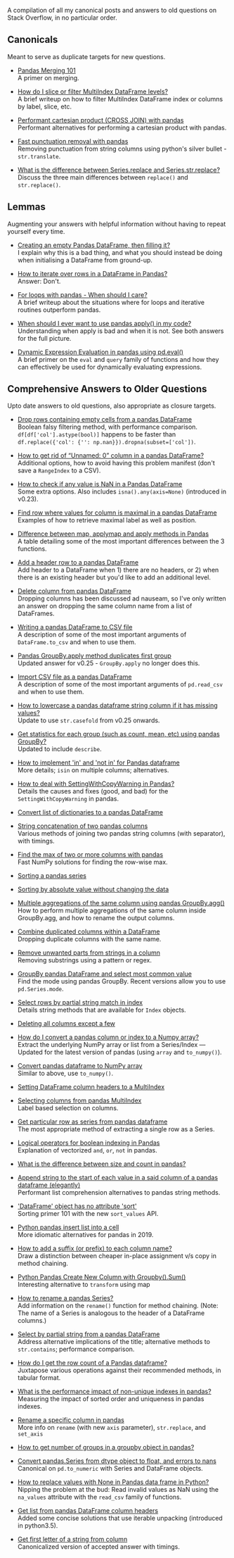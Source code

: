 A compilation of all my canonical posts and answers to old questions on Stack Overflow, in no particular order.


## Canonicals
Meant to serve as duplicate targets for new questions.

- [Pandas Merging 101](https://stackoverflow.com/questions/53645882/pandas-merging-101)      
A primer on merging.

- [How do I slice or filter MultiIndex DataFrame levels?](https://stackoverflow.com/questions/53927460/select-rows-in-pandas-multiindex-dataframe)    
A brief writeup on how to filter MultiIndex DataFrame index or columns by label, slice, etc.

- [Performant cartesian product (CROSS JOIN) with pandas](https://stackoverflow.com/questions/53699012/performant-cartesian-product-cross-join-with-pandas)     
Performant alternatives for performing a cartesian product with pandas.

- [Fast punctuation removal with pandas](https://stackoverflow.com/questions/50444346/fast-punctuation-removal-with-pandas)     
Removing punctuation from string columns using python's silver bullet - `str.translate`.

- [What is the difference between Series.replace and Series.str.replace?](https://stackoverflow.com/questions/56625031/what-is-the-difference-between-series-replace-and-series-str-replace)    
Discuss the three main differences between `replace()` and `str.replace()`. 

## Lemmas
Augmenting your answers with helpful information without having to repeat yourself every time.

- [Creating an empty Pandas DataFrame, then filling it?](https://stackoverflow.com/a/56746204/4909087)    
I explain why this is a bad thing, and what you should instead be doing when initialising a DataFrame from ground-up.

- [How to iterate over rows in a DataFrame in Pandas?](https://stackoverflow.com/a/55557758)       
Answer: Don't.

- [For loops with pandas - When should I care?](https://stackoverflow.com/questions/54028199/for-loops-with-pandas-when-should-i-care)     
A brief writeup about the situations where for loops and iterative routines outperform pandas.

- [When should I ever want to use pandas apply() in my code?](https://stackoverflow.com/questions/54432583/when-should-i-ever-want-to-use-pandas-apply-in-my-code)    
Understanding when apply is bad and when it is not. See both answers for the full picture.

- [Dynamic Expression Evaluation in pandas using pd.eval()](https://stackoverflow.com/questions/53779986/dynamic-expression-evaluation-in-pandas-using-pd-eval)     
A brief primer on the `eval` and `query` family of functions and how they can effectively be used for dynamically evaluating expressions.

## Comprehensive Answers to Older Questions
Upto date answers to old questions, also appropriate as closure targets.

- [Drop rows containing empty cells from a pandas DataFrame](https://stackoverflow.com/a/56708633/4909087)        
Boolean falsy filtering method, with performance comparison. `df[df['col'].astype(bool)]` happens to be faster than `df.replace({'col': {'': np.nan}}).dropna(subset=['col'])`.

- [How to get rid of “Unnamed: 0” column in a pandas DataFrame?](https://stackoverflow.com/a/54358758/4909087)      
Additional options, how to avoid having this problem manifest (don't save a `RangeIndex` to a CSV).

- [How to check if any value is NaN in a Pandas DataFrame](https://stackoverflow.com/a/53862445/4909087)    
Some extra options. Also includes `isna().any(axis=None)` (introduced in v0.23).

- [Find row where values for column is maximal in a pandas DataFrame](https://stackoverflow.com/a/56503371/4909087)             
Examples of how to retrieve maximal label as well as position.

- [Difference between map, applymap and apply methods in Pandas](https://stackoverflow.com/a/56300992/4909087)    
A table detailing some of the most important differences between the 3 functions.

- [Add a header row to a pandas DataFrame](https://stackoverflow.com/a/56286649/4909087)    
Add header to a DataFrame when 1) there are no headers, or 2) when there is an existing header but you'd like to add an additional level.

- [Delete column from pandas DataFrame](https://stackoverflow.com/a/56278315/4909087)        
Dropping columns has been discussed ad nauseam, so I've only written an answer on dropping the same column name from a list of DataFrames.

- [Writing a pandas DataFrame to CSV file](https://stackoverflow.com/a/56241457/4909087)    
A description of some of the most important arguments of `DataFrame.to_csv` and when to use them.

- [Pandas GroupBy.apply method duplicates first group](https://stackoverflow.com/a/56215416/4909087)        
Updated answer for v0.25 - `GroupBy.apply` no longer does this.

- [Import CSV file as a pandas DataFrame](https://stackoverflow.com/a/56231664/4909087)    
A description of some of the most important arguments of `pd.read_csv` and when to use them.

- [How to lowercase a pandas dataframe string column if it has missing values?](https://stackoverflow.com/a/56084317/4909087)    
Update to use `str.casefold` from v0.25 onwards.

- [Get statistics for each group (such as count, mean, etc) using pandas GroupBy?](https://stackoverflow.com/a/55564299)    
Updated to include `describe`.

- [How to implement 'in' and 'not in' for Pandas dataframe](https://stackoverflow.com/a/55554709)    
More details; `isin` on multiple columns; alternatives.

- [How to deal with SettingWithCopyWarning in Pandas?](https://stackoverflow.com/a/53954986)    
Details the causes and fixes (good, and bad) for the `SettingWithCopyWarning` in pandas. 

- [Convert list of dictionaries to a pandas DataFrame](https://stackoverflow.com/a/53831756)    

- [String concatenation of two pandas columns](https://stackoverflow.com/a/54298586)    
Various methods of joining two pandas string columns (with separator), with timings.

- [Find the max of two or more columns with pandas](https://stackoverflow.com/a/54299629)    
Fast NumPy solutions for finding the row-wise max.

- [Sorting a pandas series](https://stackoverflow.com/a/54299881)    


- [Sorting by absolute value without changing the data](https://stackoverflow.com/a/54299995)    


- [Multiple aggregations of the same column using pandas GroupBy.agg()](https://stackoverflow.com/a/54300159)    
How to perform multiple aggregations of the same column inside GroupBy.agg, and how to rename the output columns.

- [Combine duplicated columns within a DataFrame](https://stackoverflow.com/a/54300430)    
Dropping duplicate columns with the same name. 

- [Remove unwanted parts from strings in a column](https://stackoverflow.com/a/54302517)    
Removing substrings using a pattern or regex.

- [GroupBy pandas DataFrame and select most common value](https://stackoverflow.com/a/54304691)    
Find the mode using pandas GroupBy. Recent versions allow you to use `pd.Series.mode`.

- [Select rows by partial string match in index](https://stackoverflow.com/a/54314677)    
Details string methods that are available for `Index` objects.


- [Deleting all columns except a few](https://stackoverflow.com/a/54315757)    


- [How do I convert a pandas column or index to a Numpy array?](https://stackoverflow.com/a/54324513)      
Extract the underlying NumPy array or list from a Series/Index — Updated for the latest version of pandas (using `array` and `to_numpy()`).

- [Convert pandas dataframe to NumPy array](https://stackoverflow.com/a/54508052)        
Similar to above, use `to_numpy()`.

- [Setting DataFrame column headers to a MultiIndex](https://stackoverflow.com/a/54335583)    


- [Selecting columns from pandas MultiIndex](https://stackoverflow.com/a/54337009)    
Label based selection on columns.

- [Get particular row as series from pandas dataframe](https://stackoverflow.com/a/54344511)    
The most appropriate method of extracting a single row as a Series.

- [Logical operators for boolean indexing in Pandas](https://stackoverflow.com/a/54358361)    
Explanation of vectorized `and`, `or`, `not` in pandas.

- [What is the difference between size and count in pandas?](https://stackoverflow.com/a/54364400)    

- [Append string to the start of each value in a said column of a pandas dataframe (elegantly)](https://stackoverflow.com/a/54392591)    
Performant list comprehension alternatives to pandas string methods.

- ['DataFrame' object has no attribute 'sort'](https://stackoverflow.com/a/54399214)    
Sorting primer 101 with the new `sort_values` API.

- [Python pandas insert list into a cell](https://stackoverflow.com/a/54399996)    
More idiomatic alternatives for pandas in 2019.

- [How to add a suffix (or prefix) to each column name?](https://stackoverflow.com/a/54410631)    
Draw a distinction between cheaper in-place assignment v/s copy in method chaining.

- [Python Pandas Create New Column with Groupby().Sum()](https://stackoverflow.com/a/54417351)    
Interesting alternative to `transform` using map

- [How to rename a pandas Series?](https://stackoverflow.com/a/55295478)    
Add information on the `rename()` function for method chaining. (Note: The name of a Series is analogous to the header of a DataFrame columns.)

- [Select by partial string from a pandas DataFrame](https://stackoverflow.com/a/55335207)      
Address alternative implications of the title; alternative methods to `str.contains`; performance comparison.

- [How do I get the row count of a Pandas dataframe?](https://stackoverflow.com/a/55435185)      
Juxtapose various operations against their recommended methods, in tabular format.

- [What is the performance impact of non-unique indexes in pandas?](https://stackoverflow.com/a/54317984)        
Measuring the impact of sorted order and uniqueness in pandas indexes.

- [Rename a specific column in pandas](https://stackoverflow.com/a/46146667)    
More info on `rename` (with new `axis` parameter), `str.replace`, and `set_axis`

- [How to get number of groups in a groupby object in pandas?](https://stackoverflow.com/a/46512052)      

- [Convert pandas.Series from dtype object to float, and errors to nans](https://stackoverflow.com/a/47942854)      
Canonical on `pd.to_numeric` with Series and DataFrame objects.

- [How to replace values with None in Pandas data frame in Python?](https://stackoverflow.com/a/55469393)        
Nipping the problem at the bud: Read invalid values as NaN using the `na_values` attribute with the `read_csv` family of functions.

- [Get list from pandas DataFrame column headers](https://stackoverflow.com/a/55491499/4909087)    
Added some concise solutions that use iterable unpacking (introduced in python3.5).

- [Get first letter of a string from column](https://stackoverflow.com/a/55532764)        
Canonicalized version of accepted answer with timings.


